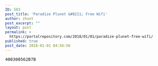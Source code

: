 ```yaml
---
ID: 583
post_title: 'Paradize Plunet &#8211; Free Wifi'
author: zhunt
post_excerpt: ""
layout: post
permalink: >
  https://portalrepository.com/2018/01/01/paradize-plunet-free-wifi/
published: true
post_date: 2018-01-01 04:56:56
---
```

<pre>400300562B7B</pre>